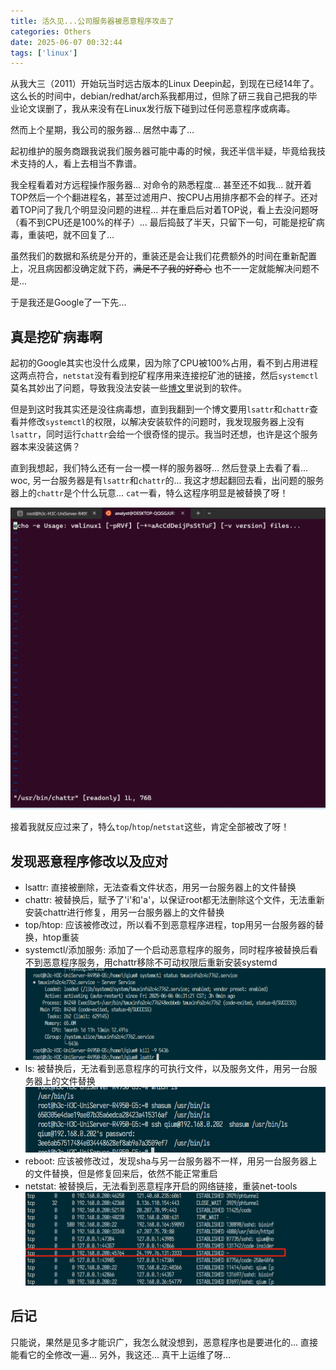 ```yaml
---
title: 活久见...公司服务器被恶意程序攻击了
categories: Others
date: 2025-06-07 00:32:44
tags: ['linux']
---
```


从我大三（2011）开始玩当时远古版本的Linux Deepin起，到现在已经14年了。这么长的时间中，debian/redhat/arch系我都用过，但除了研三我自己把我的毕业论文误删了，我从来没有在Linux发行版下碰到过任何恶意程序或病毒。

然而上个星期，我公司的服务器... 居然中毒了...

<!-- more -->

起初维护的服务商跟我说我们服务器可能中毒的时候，我还半信半疑，毕竟给我技术支持的人，看上去相当不靠谱。

我全程看着对方远程操作服务器... 对命令的熟悉程度... 甚至还不如我... 就开着TOP然后一个个翻进程名，甚至过滤用户、按CPU占用排序都不会的样子。还对着TOP问了我几个明显没问题的进程... 并在重启后对着TOP说，看上去没问题呀（看不到CPU还是100%的样子）... 最后捣鼓了半天，只留下一句，可能是挖矿病毒，重装吧，就不回复了...

虽然我们的数据和系统是分开的，重装还是会让我们花费额外的时间在重新配置上，况且病因都没确定就下药，~~满足不了我的好奇心~~ 也不一一定就能解决问题不是...

于是我还是Google了一下先...

## 真是挖矿病毒啊

起初的Google其实也没什么成果，因为除了CPU被100%占用，看不到占用进程这两点符合，`netstat`没有看到挖矿程序用来连接挖矿池的链接，然后`systemctl`莫名其妙出了问题，导致我没法安装一些[博文](https://www.lwohvye.com/2021/02/03/%E6%9F%A5%E6%89%BE%E9%9A%90%E8%97%8F%E8%BF%9B%E7%A8%8B%EF%BC%88%E6%AF%94%E5%A6%82%E6%8C%96%E7%9F%BF%E8%BF%9B%E7%A8%8B%EF%BC%89/)里说到的软件。

但是到这时我其实还是没往病毒想，直到我翻到一个博文要用`lsattr`和`chattr`查看并修改`systemctl`的权限，以解决安装软件的问题时，我发现服务器上没有`lsattr`，同时运行`chattr`会给一个很奇怪的提示。我当时还想，也许是这个服务器本来没装这俩？

直到我想起，我们特么还有一台一模一样的服务器呀... 然后登录上去看了看... woc, 另一台服务器是有`lsattr`和`chattr`的... 我这才想起翻回去看，出问题的服务器上的`chattr`是个什么玩意... `cat`一看，特么这程序明显是被替换了呀！

![chattr](https://raw.githubusercontent.com/SilenWang/Gallary/master/2025/06/upgit_20250615_1749994077.jpg)

接着我就反应过来了，特么`top`/`htop`/`netstat`这些，肯定全部被改了呀！

## 发现恶意程序修改以及应对

- lsattr: 直接被删除，无法查看文件状态，用另一台服务器上的文件替换
- chattr: 被替换后，赋予了'i'和'a'，以保证root都无法删除这个文件，无法重新安装chattr进行修复，用另一台服务器上的文件替换
- top/htop: 应该被修改过，所以看不到恶意程序进程，top用另一台服务器的替换，htop重装
- systemctl/添加服务: 添加了一个启动恶意程序的服务，同时程序被替换后看不到恶意程序服务，用chattr移除不可动权限后重新安装systemd
![service](https://raw.githubusercontent.com/SilenWang/Gallary/master/2025/06/upgit_20250615_1749994100.jpg)
- ls: 被替换后，无法看到恶意程序的可执行文件，以及服务文件，用另一台服务器上的文件替换
![lsattr](https://raw.githubusercontent.com/SilenWang/Gallary/master/2025/06/upgit_20250615_1749994101.jpg)
- reboot: 应该被修改过，发现sha与另一台服务器不一样，用另一台服务器上的文件替换，但是修复回来后，依然不能正常重启
- netstat: 被替换后，无法看到恶意程序开启的网络链接，重装net-tools
![netstat](https://raw.githubusercontent.com/SilenWang/Gallary/master/2025/06/upgit_20250615_1749994102.jpg)

## 后记

只能说，果然是见多才能识广，我怎么就没想到，恶意程序也是要进化的... 直接能看它的全修改一遍...
另外，我这还... 真干上运维了呀...